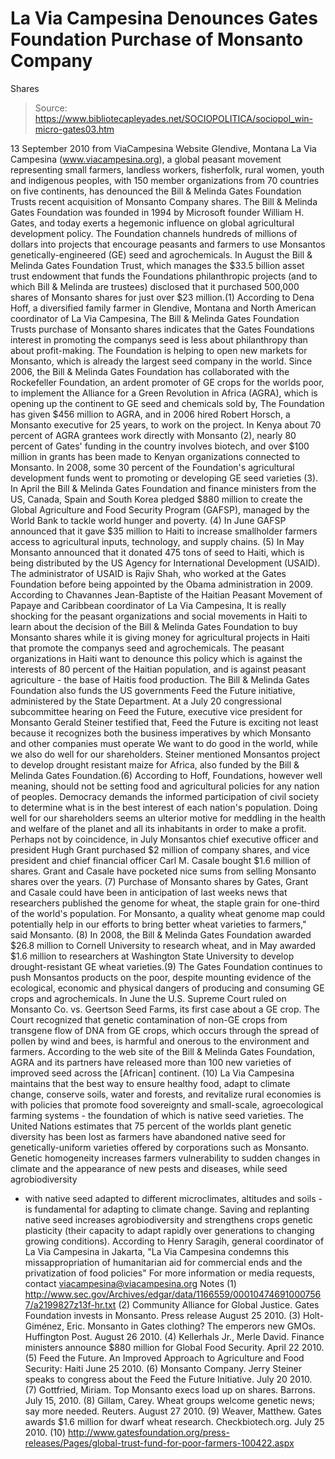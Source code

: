 # La Via Campesina Denounces Gates Foundation Purchase of Monsanto Company 
Shares

> Source: https://www.bibliotecapleyades.net/SOCIOPOLITICA/sociopol_win-micro-gates03.htm

13 September 2010
from
ViaCampesina Website
Glendive, Montana
La Via Campesina (www.viacampesina.org), a global peasant
movement representing small farmers, landless workers, fisherfolk, rural
women, youth and indigenous peoples, with 150 member organizations from 70
countries on five continents, has denounced the
Bill & Melinda Gates
Foundation Trusts recent acquisition of
Monsanto Company shares.
The Bill &
Melinda Gates Foundation was founded in 1994 by Microsoft founder William H.
Gates, and today exerts a hegemonic influence on global agricultural
development policy. The Foundation channels hundreds of millions of dollars
into projects that encourage peasants and farmers to use Monsantos
genetically-engineered (GE) seed and agrochemicals.
In August the Bill &
Melinda Gates Foundation Trust, which manages the $33.5 billion asset trust
endowment that funds the Foundations philanthropic projects (and to which
Bill & Melinda are trustees) disclosed that it purchased 500,000 shares of
Monsanto shares for just over $23 million.(1)
According to Dena Hoff, a diversified family farmer in Glendive, Montana and
North American coordinator of La Via Campesina,
The Bill & Melinda Gates
Foundation Trusts purchase of Monsanto shares indicates that the Gates
Foundations interest in promoting the companys seed is less about
philanthropy than about profit-making. The Foundation is helping to open new
markets for Monsanto, which is already the largest seed company in the
world.
Since 2006, the Bill & Melinda Gates Foundation has collaborated with the
Rockefeller Foundation, an ardent promoter of GE crops for the worlds poor,
to implement the Alliance for a Green Revolution in Africa (AGRA), which is
opening up the continent to GE seed and chemicals sold by,
The Foundation has given $456 million to AGRA, and in 2006
hired Robert Horsch, a Monsanto executive for 25 years, to work on the
project.
In Kenya about 70 percent of AGRA grantees work directly with
Monsanto (2), nearly 80 percent of Gates' funding in the country involves
biotech, and over $100 million in grants has been made to Kenyan
organizations connected to Monsanto.
In 2008, some 30 percent of the
Foundation's agricultural development funds went to promoting or developing
GE seed varieties (3).
In April the Bill & Melinda Gates Foundation and finance ministers from the
US, Canada, Spain and South Korea pledged $880 million to create the Global
Agriculture and Food Security Program (GAFSP), managed by
the World Bank to
tackle world hunger and poverty. (4)
In June GAFSP announced that it gave
$35 million to Haiti to increase smallholder farmers access to
agricultural inputs, technology, and supply chains. (5)
In May Monsanto
announced that it donated 475 tons of seed to Haiti, which is being
distributed by the US Agency for International Development (USAID). The
administrator of USAID is Rajiv Shah, who worked at the Gates Foundation
before being appointed by the Obama administration in 2009.
According to Chavannes Jean-Baptiste of the Haitian Peasant Movement of Papaye and Caribbean coordinator of La Via Campesina,
It is really shocking
for the peasant organizations and social movements in Haiti to learn about
the decision of the Bill & Melinda Gates Foundation to buy Monsanto shares
while it is giving money for agricultural projects in Haiti that promote the
companys seed and agrochemicals.
The peasant organizations in Haiti want to
denounce this policy which is against the interests of 80 percent of the
Haitian population, and is against peasant agriculture - the base of Haitis
food production.
The Bill & Melinda Gates Foundation also funds the US governments
Feed the
Future initiative, administered by the State Department.
At a July 20
congressional subcommittee hearing on Feed the Future, executive vice
president for Monsanto Gerald Steiner testified that,
Feed the Future is
exciting not least because it recognizes both the business imperatives by
which Monsanto and other companies must operate
We want to do good in the
world, while we also do well for our shareholders.
Steiner mentioned
Monsantos project to develop drought resistant maize for Africa, also
funded by the Bill & Melinda Gates Foundation.(6)
According to Hoff,
Foundations, however well meaning, should not be setting
food and agricultural policies for any nation of peoples. Democracy demands
the informed participation of civil society to determine what is in the best
interest of each nation's population. Doing well for our shareholders
seems an ulterior motive for meddling in the health and welfare of the
planet and all its inhabitants in order to make a profit.
Perhaps not by coincidence, in July Monsantos chief executive officer and
president Hugh Grant purchased $2 million of company shares, and vice
president and chief financial officer Carl M. Casale bought $1.6 million of
shares.
Grant and Casale have pocketed nice sums from selling Monsanto
shares over the years. (7)
Purchase of Monsanto shares by Gates, Grant and Casale could have been in anticipation of last weeks news that researchers
published the genome for wheat, the staple grain for one-third of the
world's population.
For Monsanto, a quality wheat genome map could
potentially help in our efforts to bring better wheat varieties to farmers,"
said Monsanto. (8)
In 2008, the Bill & Melinda Gates Foundation awarded
$26.8 million to Cornell University to research wheat, and in May awarded
$1.6 million to researchers at Washington State University to develop
drought-resistant GE wheat varieties.(9)
The Gates Foundation continues to push Monsantos products on the poor,
despite mounting evidence of the ecological, economic and physical dangers
of producing and consuming
GE crops and agrochemicals.
In June the U.S.
Supreme Court ruled on Monsanto Co. vs. Geertson Seed Farms, its first case
about a GE crop. The Court recognized that genetic contamination of non-GE
crops from transgene flow of DNA from GE crops, which occurs through the
spread of pollen by wind and bees, is harmful and onerous to the environment
and farmers.
According to the web site of the Bill & Melinda Gates
Foundation,
AGRA and its partners have released more than 100 new varieties
of improved seed across the [African] continent. (10)
La Via Campesina maintains that the best way to ensure healthy food, adapt
to climate change, conserve soils, water and forests, and revitalize rural
economies is with policies that promote food sovereignty and small-scale,
agroecological farming systems - the foundation of which is native seed
varieties.
The United Nations estimates that 75 percent of the worlds plant
genetic diversity has been lost as farmers have abandoned native seed for
genetically-uniform varieties offered by corporations such as Monsanto.
Genetic homogeneity increases farmers vulnerability to sudden changes in
climate and the appearance of new pests and diseases, while seed agrobiodiversity
- with native seed adapted to different microclimates,
altitudes and soils - is fundamental for adapting to climate change.
Saving
and replanting native seed increases agrobiodiversity and strengthens crops
genetic plasticity (their capacity to adapt rapidly over generations to
changing growing conditions).
According to Henry Saragih, general coordinator of La Via Campesina in
Jakarta,
"La Via Campesina condemns this missappropriation of humanitarian
aid for commercial ends and the privatization of food policies"
For more information or media requests, contact
viacampesina@viacampesina.org
Notes
(1)
http://www.sec.gov/Archives/edgar/data/1166559/000104746910007567/a2199827z13f-hr.txt
(2) Community Alliance for Global Justice. Gates Foundation invests in
Monsanto. Press release August 25 2010.
(3) Holt-Giménez, Eric. Monsanto in Gates clothing? The emperors new GMOs.
Huffington Post. August 26 2010.
(4) Kellerhals Jr., Merle David. Finance ministers announce $880 million
for Global Food Security. April 22 2010.
(5) Feed the Future. An Improved Approach to Agriculture and Food Security:
Haiti June 25 2010.
(6) Monsanto Company. Jerry Steiner speaks to congress about the Feed the
Future Initiative. July 20 2010.
(7) Gottfried, Miriam. Top Monsanto execs load up on shares. Barrons.
July 15, 2010.
(8) Gillam, Carey. Wheat groups welcome genetic news; say more needed.
Reuters. August 27 2010.
(9) Weaver, Matthew. Gates awards $1.6 million for dwarf wheat research. Checkbiotech.org. July 25 2010.
(10)
http://www.gatesfoundation.org/press-releases/Pages/global-trust-fund-for-poor-farmers-100422.aspx
